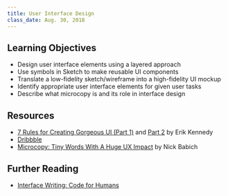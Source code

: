 ```yaml
---
title: User Interface Design
class_date: Aug. 30, 2018
---
```



Learning Objectives
-------------------

- Design user interface elements using a layered approach
- Use symbols in Sketch to make reusable UI components
- Translate a low-fidelity sketch/wireframe into a high-fidelity UI mockup
- Identify appropriate user interface elements for given user tasks
- Describe what microcopy is and its role in interface design



Resources
---------

- [7 Rules for Creating Gorgeous UI (Part 1)](https://medium.com/@erikdkennedy/7-rules-for-creating-gorgeous-ui-part-1-559d4e805cda) and [Part 2](https://medium.com/@erikdkennedy/7-rules-for-creating-gorgeous-ui-part-2-430de537ba96) by Erik Kennedy
- [Dribbble](https://dribbble.com)
- [Microcopy: Tiny Words With A Huge UX Impact](https://uxplanet.org/microcopy-tiny-words-with-a-huge-ux-impact-90140acc6e42) by Nick Babich


Further Reading
---------------

- [Interface Writing: Code for Humans](https://www.nicolefenton.com/interface-writing/)
